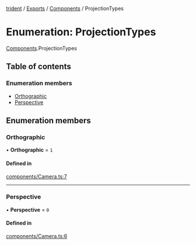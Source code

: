 [trident](../README.md) / [Exports](../modules.md) / [Components](../modules/Components.md) / ProjectionTypes

# Enumeration: ProjectionTypes

[Components](../modules/Components.md).ProjectionTypes

## Table of contents

### Enumeration members

- [Orthographic](Components.ProjectionTypes.md#orthographic)
- [Perspective](Components.ProjectionTypes.md#perspective)

## Enumeration members

### Orthographic

• **Orthographic** = `1`

#### Defined in

[components/Camera.ts:7](https://github.com/AIFanatic/Trident/blob/3ffcf38/src/components/Camera.ts#L7)

___

### Perspective

• **Perspective** = `0`

#### Defined in

[components/Camera.ts:6](https://github.com/AIFanatic/Trident/blob/3ffcf38/src/components/Camera.ts#L6)
